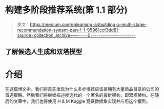 # 构建多阶段推荐系统(第 1.1 部分)

> 原文：<https://medium.com/mlearning-ai/building-a-multi-stage-recommendation-system-part-1-1-95961ccf3dd8?source=collection_archive---------0----------------------->

## 了解候选人生成和双塔模型

# 介绍

在这篇博文中，我们将首先发现为什么多步推荐应该是拥有大量商品目录的公司的首选策略。然后我们将继续描述候选代的一个著名的最新架构，即双塔架构。在随后的文章中，我们也将使用 H & M Kaggle 竞赛数据集实现并应用这个模型。